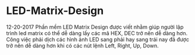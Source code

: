 # LED-Matrix-Design
12-20-2017
Phần mềm LED Matrix Design được viết nhằm giúp người lập trình led matrix có thể dễ dàng lấy các mã HEX, DEC trở nên dễ dàng hơn.
Công việc phải dịch các hình ảnh LED sang phải hay sang trái nay đã được trở nên dễ dàng hơn khi có các nút lệnh Left, Right, Up, Down.
